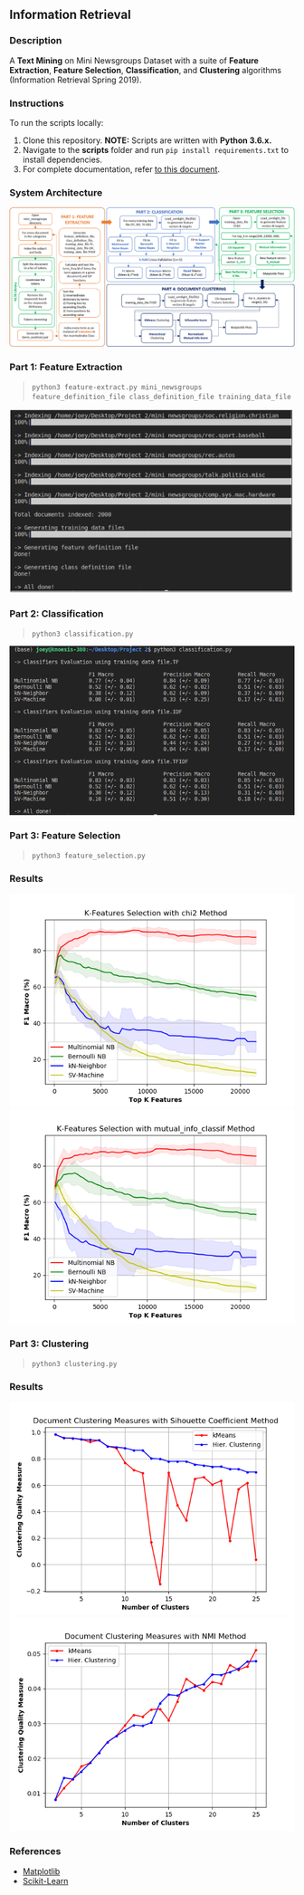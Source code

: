 ## Information Retrieval
### Description
A **Text Mining** on Mini Newsgroups Dataset with a suite of **Feature Extraction**, **Feature Selection**, **Classification**, and **Clustering** algorithms (Information Retrieval Spring 2019).

### Instructions
To run the scripts locally:
1. Clone this repository. **NOTE:** Scripts are written with **Python 3.6.x.**
2. Navigate to the **scripts** folder and run ```pip install requirements.txt``` to install dependencies. 
3. For complete documentation, refer [to this document](https://github.com/Joeyipp/text-mining/blob/master/documentation/Design_Documentation.pdf).

### System Architecture
![Sample](https://github.com/Joeyipp/text-mining/blob/master/documentation/Design_Flowchart.png)

### Part 1: Feature Extraction
> ```python3 feature-extract.py mini_newsgroups feature_definition_file class_definition_file training_data_file```

![Sample](https://github.com/Joeyipp/text-mining/blob/master/images/feature_extract.png)

### Part 2: Classification
> ```python3 classification.py```

![Sample](https://github.com/Joeyipp/text-mining/blob/master/images/classification.png)

### Part 3: Feature Selection
> ```python3 feature_selection.py```

### Results
![Sample](https://github.com/Joeyipp/text-mining/blob/master/images/chi_squared.png) ![Sample](https://github.com/Joeyipp/text-mining/blob/master/images/mutual_information.png)

### Part 3: Clustering
> ```python3 clustering.py```

### Results
![Sample](https://github.com/Joeyipp/text-mining/blob/master/images/silhouette_coefficient.png) ![Sample](https://github.com/Joeyipp/text-mining/blob/master/images/normalized_mutual_information.png)

### References
* [Matplotlib](https://matplotlib.org/)
* [Scikit-Learn](https://scikit-learn.org/stable/)
